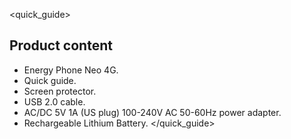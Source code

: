 <quick_guide>
## Product content

* Energy Phone Neo 4G.
* Quick guide.
* Screen protector.
* USB 2.0 cable.
* AC/DC 5V 1A (US plug) 100-240V AC 50-60Hz power adapter.
* Rechargeable Lithium Battery.
</quick_guide>

